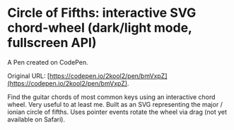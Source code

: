 # Circle of Fifths: interactive SVG chord-wheel (dark/light mode, fullscreen API)

A Pen created on CodePen.

Original URL: [https://codepen.io/2kool2/pen/bmVxpZ](https://codepen.io/2kool2/pen/bmVxpZ).

Find the guitar chords of most common keys using an interactive chord wheel.
Very useful to at least me.
Built as an SVG representing the major / ionian circle of fifths.
Uses pointer events rotate the wheel via drag (not yet available on Safari).